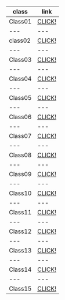 **class** |**link**
--- | --- 
Class01 | [CLICK!](https://alaaalmasri12.github.io/reading-notes-301/class-01)
--- | ---
class02 | [CLICK!](https://alaaalmasri12.github.io/reading-notes/class-02)
--- | --- 
Class03 | [CLICK!](https://alaaalmasri12.github.io/reading-notes/class-03)
--- | --- 
Class04 | [CLICK!](https://alaaalmasri12.github.io/reading-notes/class-04)
--- | --- 
Class05 | [CLICK!](https://alaaalmasri12.github.io/reading-notes/class-05)
--- | --- 
Class06 | [CLICK!](https://alaaalmasri12.github.io/reading-notes/class-06)
--- | --- 
Class07 | [CLICK!](https://alaaalmasri12.github.io/reading-notes/class-07)
--- | --- 
Class08 | [CLICK!](https://alaaalmasri12.github.io/reading-notes/class-08)
--- | --- 
Class09 | [CLICK!](https://alaaalmasri12.github.io/reading-notes/class-09)
--- | --- 
Class10 | [CLICK!](https://alaaalmasri12.github.io/reading-notes/class-10)
--- | --- 
Class11 | [CLICK!](https://alaaalmasri12.github.io/reading-notes/class-11)
--- | --- 
Class12 | [CLICK!](https://alaaalmasri12.github.io/reading-notes/class-12)
--- | --- 
Class13 | [CLICK!](https://alaaalmasri12.github.io/reading-notes/class-13)
--- | --- 
Class14 | [CLICK!](https://alaaalmasri12.github.io/reading-notes/class-14)
--- | --- 
Class15 | [CLICK!](https://alaaalmasri12.github.io/reading-notes/class-15)





